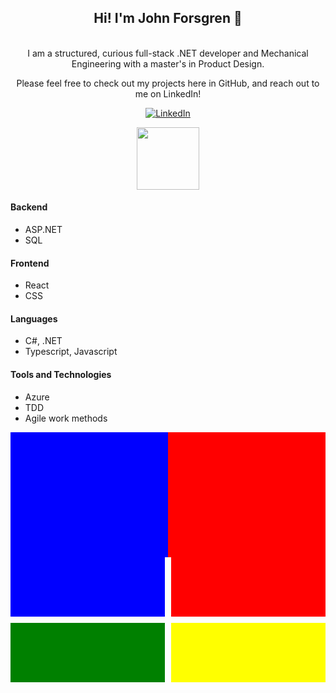<div align="center">
<h2> Hi! I'm John Forsgren 👋 </h2> <br/> 
I am a structured, curious full-stack .NET developer and Mechanical Engineering with a master's in Product Design. <br/> 

Please feel free to check out my projects here in GitHub, and reach out to me on LinkedIn! 
  
[![LinkedIn](https://img.shields.io/badge/-LinkedIn-blue?style=flat-square&logo=Linkedin&logoColor=white)](https://www.linkedin.com/in/john-forsgren95/)
 

  
</div>

<div id="header" align="center">
    <img src="https://giphy.com/gifs/hello-test-hi-JVmYAO3MkGNiM" width="100"/>
</div>

<div>
  
  
<h4>Backend</h4>
<ul>
  <li>ASP.NET</li>
  <li>SQL</li>
</ul>

<h4>Frontend</h4>
<ul>
  <li>React</li>
  <li>CSS</li>
</ul>



<h4>Languages</h4>
<ul>
  <li>C#, .NET</li>
  <li>Typescript, Javascript</li>
</ul>

<h4>Tools and Technologies</h4>
<ul>
  <li>Azure</li>
  <li>TDD</li>
  <li>Agile work methods</li>
</ul>

<div style="display: flex; justify-content: center; align-items: center; height: 200px;">
  <div style="background-color: blue; width: 50%; height: 100%;"></div>
  <div style="background-color: red; width: 50%; height: 100%;"></div>
</div>

<div style="display: grid; grid-template-columns: repeat(2, 1fr); grid-gap: 10px; height: 200px;">
  <div style="background-color: blue;"></div>
  <div style="background-color: red;"></div>
  <div style="background-color: green;"></div>
  <div style="background-color: yellow;"></div>
</div>

  
  </div>
  


<!---
JohnForsgren/JohnForsgren is a ✨ special ✨ repository because its `README.md` (this file) appears on your GitHub profile.
You can click the Preview link to take a look at your changes.
--->

